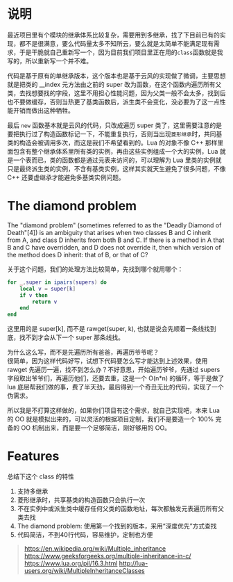 
# 说明
最近项目里有个模块的继承体系比较复杂，需要用到多继承，找了下目前已有的实现，都不是很满意，要么代码量太多不知所云，要么就是太简单不能满足现有需求，于是干脆就自己重新写一个，因为目前我们项目里正在用的`class`函数就是我写的，所以重新写一个并不难。

代码是基于原有的单继承版本，这个版本也是基于云风的实现做了微调，主要思想就是把类的 __index 元方法由之前的 super 改为函数，在这个函数内遍历所有父类，去找想要找的字段，这里不用担心性能问题，因为父类一般不会太多，找到后也不要做缓存，否则当热更了基类函数后，派生类不会变化，没必要为了这一点性能开销而做出这种牺牲。

最后 `new` 函数基本就是云风的代码，只改成遍历 super 类了，这里需要注意的是要把执行过了构造函数标记一下，不能重复执行，否则当出现`菱形继承`时，共同基类的构造会被调用多次，而这是我们不希望看到的。Lua 的对象不像 C++ 那样里面包含有整个继承体系里所有类的实例，再由这些实例组成一个大的实例，Lua 就是一个表而已，类的函数都是通过元表来访问的，可以理解为 Lua 里类的实例就只是最终派生类的实例，不含有基类实例，这样其实就天生避免了很多问题，不像 C++ 还要虚继承才能避免多基类实例问题。

# The diamond problem
The "diamond problem" (sometimes referred to as the "Deadly Diamond of Death"[4]) is an ambiguity that arises when two classes B and C inherit from A, and class D inherits from both B and C. If there is a method in A that B and C have overridden, and D does not override it, then which version of the method does D inherit: that of B, or that of C?

关于这个问题，我们的处理方法比较简单，先找到哪个就用哪个：
```lua
for _,super in ipairs(supers) do
    local v = super[k]
    if v then
        return v
    end
end
```
这里用的是 super[k], 而不是 rawget(super, k), 也就是说会先顺着一条线找到底，找不到才会从下一个 super 那条线找。

为什么这么写，而不是先遍历所有爸爸，再遍历爷爷呢？  
很简单，因为这样代码好写，试想下代码要怎么写才能达到上述效果，使用 rawget 先遍历一遍，找不到怎么办？不好意思，开始遍历爷爷，先通过 supers 字段取出爷爷们，再遍历他们，还要去重，这是一个 O(n*n) 的循环，等于是做了 lua 底层帮我们做的事，费了半天劲，最后得到一个奇丑无比的代码，实现了一个伪需求。

所以我是不打算这样做的，如果你们项目有这个需求，就自己实现吧，本来 Lua 的 OO 就是模拟出来的，可以灵活的根据项目定制，我们不是要造一个 100% 完备的 OO 机制出来，而是要一个足够简洁，刚好够用的 OO。

# Features
总结下这个 class 的特性
1. 支持多继承
2. 菱形继承时，共享基类的构造函数只会执行一次
3. 不在实例中或派生类中缓存任何父类的函数地址，每次都触发元表遍历所有父类去找
4. The diamond problem: 使用第一个找到的版本，采用“深度优先”方式查找
5. 代码简洁，不到40行代码，容易维护，定制也方便


> https://en.wikipedia.org/wiki/Multiple_inheritance
https://www.geeksforgeeks.org/multiple-inheritance-in-c/
https://www.lua.org/pil/16.3.html
http://lua-users.org/wiki/MultipleInheritanceClasses

